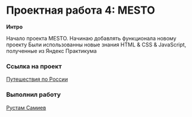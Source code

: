 # Проектная работа 4: MESTO

**Интро**

Начало проекта MESTO.
Начинаю добавлять функционала новому проекту
Были использованны новые знания HTML & CSS & JavaScript, полученные из Яндекс Практикума

### Ссылка на проект
[Путешествия по России](https://hellorustam.github.io/mesto/index.html)


### Выполнил работу 
[Рустам Самиев](https://www.instagram.com/rustam.fox)